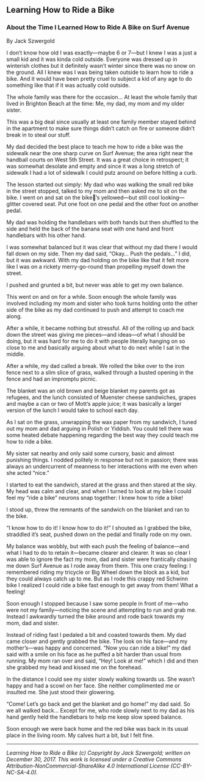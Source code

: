 ## Learning How to Ride a Bike
### About the Time I Learned How to Ride A Bike on Surf Avenue

By Jack Szwergold

I don’t know how old I was exactly—maybe 6 or 7—but I knew I was a just a small kid and it was kinda cold outside. Everyone was dressed up in winterish clothes but it definitely wasn’t winter since there was no snow on the ground. All I knew was I was being taken outside to learn how to ride a bike. And it would have been pretty cruel to subject a kid of any age to do something like that if it was actually cold outside.

The whole family was there for the occasion… At least the whole family that lived in Brighton Beach at the time: Me, my dad, my mom and my older sister.

This was a big deal since usually at least one family member stayed behind in the apartment to make sure things didn’t catch on fire or someone didn’t break in to steal our stuff.

My dad decided the best place to teach me how to ride a bike was the sidewalk near the one sharp curve on Surf Avenue; the area right near the handball courts on West 5th Street. It was a great choice in retrospect; it was somewhat desolate and empty and since it was a long stretch of sidewalk I had a lot of sidewalk I could putz around on before hitting a curb.

The lesson started out simply: My dad who was walking the small red bike in the street stopped, talked to my mom and then asked me to sit on the bike. I went on and sat on the bike’s yellowed—but still cool looking—glitter covered seat. Put one foot on one pedal and the other foot on another pedal.

My dad was holding the handlebars with both hands but then shuffled to the side and held the back of the banana seat with one hand and front handlebars with his other hand.

I was somewhat balanced but it was clear that without my dad there I would fall down on my side. Then my dad said, “Okay… Push the pedals…” I did, but it was awkward. With my dad holding on the bike like that it felt more like I was on a rickety merry-go-round than propelling myself down the street.

I pushed and grunted a bit, but never was able to get my own balance.

This went on and on for a while. Soon enough the whole family was involved including my mom and sister who took turns holding onto the other side of the bike as my dad continued to push and attempt to coach me along.

After a while, it became nothing but stressful. All of the rolling up and back down the street was giving me pieces—and ideas—of what I should be doing, but it was hard for me to do it with people literally hanging on so close to me and basically arguing about what to do next while I sat in the middle.

After a while, my dad called a break. We rolled the bike over to the iron fence next to a slim slice of grass, walked through a busted opening in the fence and had an impromptu picnic.

The blanket was an old brown and beige blanket my parents got as refugees, and the lunch consisted of Muenster cheese sandwiches, grapes and maybe a can or two of Mott’s apple juice; it was basically a larger version of the lunch I would take to school each day.

As I sat on the grass, unwrapping the wax paper from my sandwich, I tuned out my mom and dad arguing in Polish or Yiddish. You could tell there was some heated debate happening regarding the best way they could teach me how to ride a bike.

My sister sat nearby and only said some cursory, basic and almost punishing things. I nodded politely in response but not in passion; there was always an undercurrent of meanness to her interactions with me even when she acted “nice.”

I started to eat the sandwich, stared at the grass and then stared at the sky. My head was calm and clear, and when I turned to look at my bike I could feel my “ride a bike” neurons snap together: I knew how to ride a bike!

I stood up, threw the remnants of the sandwich on the blanket and ran to the bike.

“I know how to do it! I know how to do it!” I shouted as I grabbed the bike, straddled it’s seat, pushed down on the pedal and finally rode on my own.

My balance was wobbly, but with each push the feeling of balance—and what I had to do to retain it—became clearer and clearer. It was so clear I was able to ignore the fact my mom, dad and sister were frantically chasing me down Surf Avenue as I rode away from them. This one crazy feeling: I remembered riding my tricycle or Big Wheel down the block as a kid, but they could always catch up to me. But as I rode this crappy red Schwinn bike I realized I could ride a bike fast enough to get away from them! What a feeling!

Soon enough I stopped because I saw some people in front of me—who were not my family—noticing the scene and attempting to run and grab me. Instead I awkwardly turned the bike around and rode back towards my mom, dad and sister.

Instead of riding fast I pedaled a bit and coasted towards them. My dad came closer and gently grabbed the bike. The look on his face—and my mother’s—was happy and concerned. “Now you can ride a bike!” my dad said with a smile on his face as he puffed a bit harder than usual from running. My mom ran over and said, “Hey! Look at me!” which I did and then she grabbed my head and kissed me on the forehead.

In the distance I could see my sister slowly walking towards us. She wasn’t happy and had a scowl on her face. She neither complimented me or insulted me. She just stood their glowering.

“Come! Let’s go back and get the blanket and go home!” my dad said. So we all walked back… Except for me, who rode slowly next to my dad as his hand gently held the handlebars to help me keep slow speed balance.

Soon enough we were back home and the red bike was back in its usual place in the living room. My calves hurt a bit, but I felt fine.

***

*Learning How to Ride a Bike (c) Copyright by Jack Szwergold; written on December 30, 2017. This work is licensed under a Creative Commons Attribution-NonCommercial-ShareAlike 4.0 International License (CC-BY-NC-SA-4.0).*
